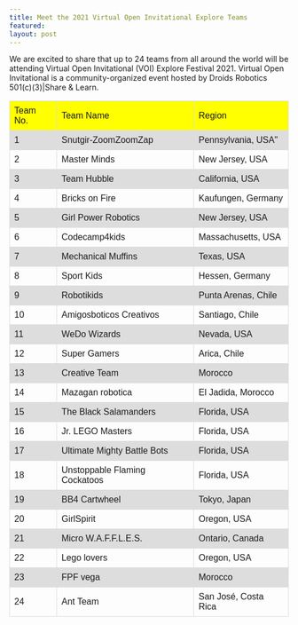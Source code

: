 ```yaml
---
title: Meet the 2021 Virtual Open Invitational Explore Teams
featured:
layout: post
---
```


<p>We are excited to share that up to 24 teams from all around the world will be attending Virtual Open
  Invitational (VOI) Explore Festival 2021. Virtual Open Invitational is a community-organized event hosted by Droids
  Robotics
  501(c)(3)|Share & Learn. </p>


<style>
  table {
    font-family: arial, sans-serif;
    border-collapse: collapse;
    width: 100%;
  }

  td,
  th {
    border: 1px solid #dddddd;
    text-align: left;
    padding: 8px;
  }

  tr:nth-child(even) {
    background-color: #dddddd;
  }
</style>
<table>
  <tr style="background-color: yellow;">
    <td>Team No.</td>
    <td>Team Name</td>
    <td>Region</td>
  </tr>
  <tr>
    <td>
      1</td>
    <td>Snutgir-ZoomZoomZap</td>
    <td>Pennsylvania, USA"</td>
  </tr>
  <tr>
    <td>
      2</td>
    <td>Master Minds</td>
    <td>New Jersey, USA</td>
  </tr>
  <tr>
    <td>
      3</td>
    <td>Team Hubble</td>
    <td>California, USA</td>
  </tr>
  <tr>
    <td>
      4</td>
    <td>Bricks on Fire</td>
    <td>Kaufungen, Germany</td>
  </tr>
  <tr>
    <td>
      5</td>
    <td>Girl Power Robotics</td>
    <td>New Jersey, USA</td>
  </tr>
  <tr>
    <td>
      6</td>
    <td>Codecamp4kids</td>
    <td>Massachusetts, USA</td>
  </tr>
  <tr>
    <td>
      7</td>
    <td>Mechanical Muffins</td>
    <td>Texas, USA</td>
  </tr>
  <tr>
    <td>
      8</td>
    <td>Sport Kids</td>
    <td>Hessen, Germany</td>
  </tr>
  <tr>
    <td>
      9</td>
    <td>Robotikids</td>
    <td>Punta Arenas, Chile</td>
  </tr>
  <tr>
    <td>
      10</td>
    <td>Amigosboticos Creativos</td>
    <td>Santiago, Chile</td>
  </tr>
  <tr>
    <td>
      11</td>
    <td>WeDo Wizards</td>
    <td>Nevada, USA</td>
  </tr>
  <tr>
    <td>
      12</td>
    <td>Super Gamers</td>
    <td>Arica, Chile</td>
  </tr>
  <tr>
    <td>
      13</td>
    <td>Creative Team</td>
    <td>Morocco</td>
  </tr>
  <tr>
    <td>
      14</td>
    <td>Mazagan robotica</td>
    <td>El Jadida, Morocco</td>
  </tr>
  <tr>
    <td>
      15</td>
    <td>The Black Salamanders</td>
    <td>Florida, USA</td>
  </tr>
  <tr>
    <td>
      16</td>
    <td>Jr. LEGO Masters</td>
    <td>Florida, USA</td>
  </tr>
  <tr>
    <td>
      17</td>
    <td>Ultimate Mighty Battle Bots</td>
    <td>Florida, USA</td>
  </tr>
  <tr>
    <td>
      18</td>
    <td>Unstoppable Flaming Cockatoos</td>
    <td>Florida, USA</td>
  </tr>
  <tr>
    <td>
      19</td>
    <td>BB4 Cartwheel</td>
    <td>Tokyo, Japan</td>
  </tr>
  <tr>
    <td>
      20</td>
    <td>GirlSpirit</td>
    <td>Oregon, USA</td>
  </tr>
  <tr>
    <td>
      21</td>
    <td>Micro W.A.F.F.L.E.S.</td>
    <td>Ontario, Canada</td>
  </tr>
  <tr>
    <td>
      22</td>
    <td>Lego lovers</td>
    <td>Oregon, USA</td>
  </tr>
  <tr>
    <td>
      23</td>
    <td>FPF vega</td>
    <td>Morocco</td>
  </tr>
  <tr>
    <td>
      24</td>
    <td>Ant Team</td>
    <td>San José, Costa Rica</td>
  </tr>
</table>